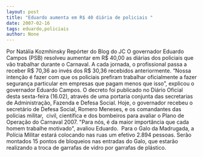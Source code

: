 ```yaml
---
layout: post
title: "Eduardo aumenta em R$ 40 diária de policiais "
date: 2007-02-16
tags: eduardo,policiais
author: None
---
```

Por Natália Kozmhinsky Repórter do Blog do JC 
O governador Eduardo Campos (PSB) resolveu aumentar em R$ 40,00 as diárias dos policiais que vão trabalhar durante o Carnaval. A cada jornada, o profissional passa a receber R$ 70,36 ao invés dos R$ 30,36 recebidos anteriormente. 
“Nossa intenção é fazer com que os policiais prefiram trabalhar oficialmente a fazer segurança particular em empresas que pagam menos que isso”, explicou o governador Eduardo Campos. O decreto foi publicado no Diário Oficial desta sexta-feira (16.02), através de uma portaria conjunta das secretarias de Administração, Fazenda e Defesa Social.
Hoje, o governador recebeu o secretário de Defesa Social, Romero Meneses, e os comandantes das polícias militar,&nbsp; civil, científica e dos bombeiros para avaliar o Plano de Operação do Carnaval 2007. \"Para nós, é da maior importância que cada homem trabalhe motivado\", avaliou Eduardo.&nbsp; 
Para o Galo da Madrugada, a Polícia Militar estará colocando nas ruas um efetivo 2.894 pessoas. Serão montados 15 pontos de bloqueios nas entradas do Galo, que estarão realizando a troca de garrafas de vidro por garrafas de plástico.  